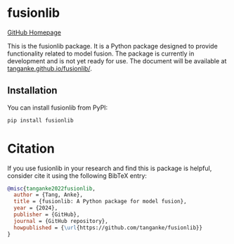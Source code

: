 # fusionlib

[GitHub Homepage](https://github.com/tanganke/fusionlib)

This is the fusionlib package. It is a Python package designed to provide functionality related to model fusion.
The package is currently in development and is not yet ready for use.
The document will be available at [tanganke.github.io/fusionlib/](https://tanganke.github.io/fusionlib/).

## Installation

You can install fusionlib from PyPI:

```bash
pip install fusionlib
```

# Citation

If you use fusionlib in your research and find this is package is helpful, consider cite it using the following BibTeX entry:

```bibtex
@misc{tanganke2022fusionlib,
  author = {Tang, Anke},
  title = {fusionlib: A Python package for model fusion},
  year = {2024},
  publisher = {GitHub},
  journal = {GitHub repository},
  howpublished = {\url{https://github.com/tanganke/fusionlib}}
}
```
